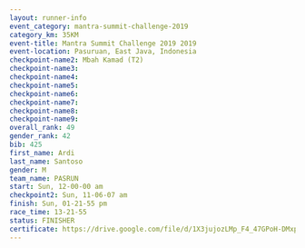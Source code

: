 ```yaml
---
layout: runner-info 
event_category: mantra-summit-challenge-2019 
category_km: 35KM 
event-title: Mantra Summit Challenge 2019 2019 
event-location: Pasuruan, East Java, Indonesia 
checkpoint-name2: Mbah Kamad (T2) 
checkpoint-name3: 
checkpoint-name4: 
checkpoint-name5: 
checkpoint-name6: 
checkpoint-name7: 
checkpoint-name8: 
checkpoint-name9: 
overall_rank: 49
gender_rank: 42
bib: 425
first_name: Ardi
last_name: Santoso
gender: M
team_name: PASRUN
start: Sun, 12-00-00 am
checkpoint2: Sun, 11-06-07 am
finish: Sun, 01-21-55 pm
race_time: 13-21-55
status: FINISHER
certificate: https://drive.google.com/file/d/1X3jujozLMp_F4_47GPoH-DMxpBnq4Uot/view?usp=sharing
---
```

